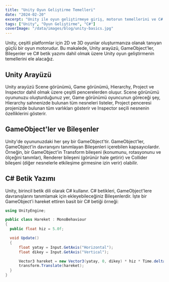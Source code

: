 ```yaml
---
title: "Unity Oyun Geliştirme Temelleri"
date: "2024-02-20"
excerpt: "Unity ile oyun geliştirmeye giriş, motorun temellerini ve C# yazımını kapsayan bir rehber."
tags: ["Unity", "Oyun Geliştirme", "C#"]
coverImage: "/data/images/blog/unity-basics.jpg"
---
```


Unity, çeşitli platformlar için 2D ve 3D oyunlar oluşturmanıza olanak tanıyan güçlü bir oyun motorudur. Bu makalede, Unity arayüzü, GameObject'ler, Bileşenler ve C# betik yazımı dahil olmak üzere Unity oyun geliştirmenin temellerini ele alacağız.

## Unity Arayüzü

Unity arayüzü Scene görünümü, Game görünümü, Hierarchy, Project ve Inspector dahil olmak üzere çeşitli pencerelerden oluşur. Scene görünümü oyununuzu oluşturduğunuz yer, Game görünümü oyuncunun göreceği şey, Hierarchy sahnenizde bulunan tüm nesneleri listeler, Project penceresi projenizde bulunan tüm varlıkları gösterir ve Inspector seçili nesnenin özelliklerini gösterir.

## GameObject'ler ve Bileşenler

Unity'de oyununuzdaki her şey bir GameObject'tir. GameObject'ler, GameObject'in davranışını tanımlayan Bileşenleri içerebilen kapsayıcılardır. Örneğin, bir GameObject'in Transform bileşeni (konumunu, rotasyonunu ve ölçeğini tanımlar), Renderer bileşeni (görünür hale getirir) ve Collider bileşeni (diğer nesnelerle etkileşime girmesine izin verir) olabilir.

## C# Betik Yazımı

Unity, birincil betik dili olarak C# kullanır. C# betikleri, GameObject'lere davranışlarını tanımlamak için ekleyebileceğiniz Bileşenlerdir. İşte bir GameObject'i hareket ettiren basit bir C# betiği örneği:

```csharp
using UnityEngine;

public class Hareket : MonoBehaviour
{
  public float hiz = 5.0f;

  void Update()
  {
      float yatay = Input.GetAxis("Horizontal");
      float dikey = Input.GetAxis("Vertical");

      Vector3 hareket = new Vector3(yatay, 0, dikey) * hiz * Time.deltaTime;
      transform.Translate(hareket);
  }
}


